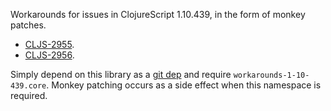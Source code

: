 Workarounds for issues in ClojureScript 1.10.439, in the form of monkey patches.

* [CLJS-2955](https://dev.clojure.org/jira/browse/CLJS-2955).
* [CLJS-2956](https://dev.clojure.org/jira/browse/CLJS-2956).

Simply depend on this library as a [git dep](https://clojure.org/news/2018/01/05/git-deps) and require `workarounds-1-10-439.core`. Monkey patching occurs as a side effect when this namespace is required.
